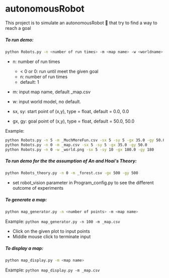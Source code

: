 # autonomousRobot
This project is to simulate an autonomousRobot :car: that try to find a way to reach a goal

##### To run demo:
```bash
python Robots.py -n <number of run times> -m <map name> -w <worldname> -sx <x> -sy <y> -gx <x> -gy <y>
```
* n: number of run times
    - < 0 or 0: run until meet the given goal
    - n: number of run times
    - default: 1
* m: input map name, default _map.csv
* w: input world model, no default.

* sx, sy: start point of (x,y), type = float, default = 0.0, 0.0
* gx, gy: goal point of (x,y), type = float, default = 50.0, 50.0

Example: 
```bash
python Robots.py -n 5 -m _MuchMoreFun.csv -sx 5 -sy 5 -gx 35.0 -gy 50.0
python Robots.py -n 0 -m _map.csv -sx 5 -sy 5 -gx 35.0 -gy 50.0
python Robots.py -n 0 -w _world.png -sx 5 -sy 10 -gx 180.0 -gy 180
```
##### To run demo for the the assumption of An and Hoai's Theory:
```bash
python Robots_theory.py -n 0 -m _forest.csv -gx 500 -gy 500
```
* set robot_vision parameter in Program_config.py to see the different outcome of experiments

##### To generate a map:
```bash
python map_generator.py -n <number of points> -m <map name>
```
Example: ``` python map_generator.py -n 100 -m _map.csv ```

- Click on the given plot to input points
- Middle mouse click to terminate input

##### To display a map:
```bash
python map_display.py -m <map name>
```
Example: ``` python map_display.py -m _map.csv ```